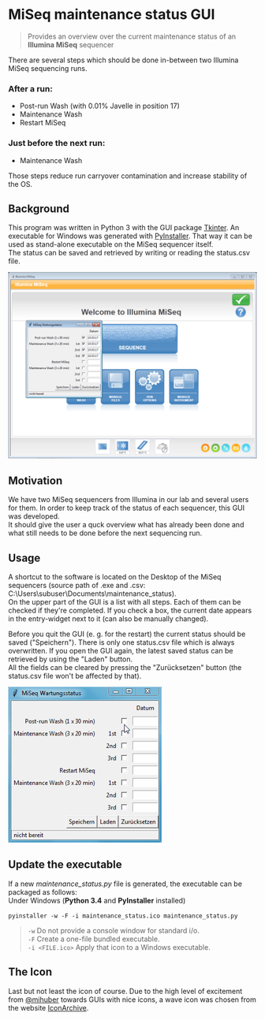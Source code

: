# MiSeq maintenance status GUI
> Provides an overview over the current maintenance status of an **Illumina MiSeq** sequencer

There are several steps which should be done in-between two Illumina MiSeq sequencing runs.

### After a run:
* Post-run Wash (with 0.01% Javelle in position 17)
* Maintenance Wash
* Restart MiSeq

### Just before the next run:
* Maintenance Wash

Those steps reduce run carryover contamination and increase stability of the OS.


## Background
This program was written in Python 3 with the GUI package [Tkinter](https://docs.python.org/3.4/library/tkinter.html). An executable for Windows was generated with [PyInstaller](http://www.pyinstaller.org/). That way it can be used as stand-alone executable on the MiSeq sequencer itself.  
The status can be saved and retrieved by writing or reading the  status.csv file.

![](maintenance_status_screenshot.png "Example of a MiSeq Screen running the GUI")

## Motivation

We have two MiSeq sequencers from Illumina in our lab and several users for them. In order to keep track of the status of each sequencer, this GUI was developed.  
It should give the user a quck overview what has already been done and what still needs to be done before the next sequencing run.

## Usage
A shortcut to the software is located on the Desktop of the MiSeq sequencers (source path of .exe and .csv: C:\Users\subuser\Documents\maintenance_status).  
On the upper part of the GUI is a list with all steps. Each of them can be checked if they're completed. If you check a box, the current date appears in the entry-widget next to it (can also be manually changed).  

Before you quit the GUI (e. g. for the restart) the current status should be saved ("Speichern"). There is only one status.csv file which is always overwritten. If you open the GUI again, the latest saved status can be retrieved by using the "Laden" button.  
All the fields can be cleared by pressing the "Zurücksetzen" button (the status.csv file won't be affected by that).

![](maintenance_status_screenshot.gif "Example of the usage of the GUI")

## Update the executable
If a new *maintenance_status.py* file is generated, the executable can be packaged as follows:  
Under Windows (**Python 3.4** and **PyInstaller** installed)  
```
pyinstaller -w -F -i maintenance_status.ico maintenance_status.py
```

> `-w` Do not provide a console window for standard i/o.  
`-F` Create a one-file bundled executable.  
`-i <FILE.ico>` Apply that icon to a Windows executable.



## The Icon

Last but not least the icon of course. Due to the high level of excitement from [@mihuber](https://github.com/mihuber) towards GUIs with nice icons, a wave icon was chosen from the website [IconArchive](http://www.iconarchive.com/).
